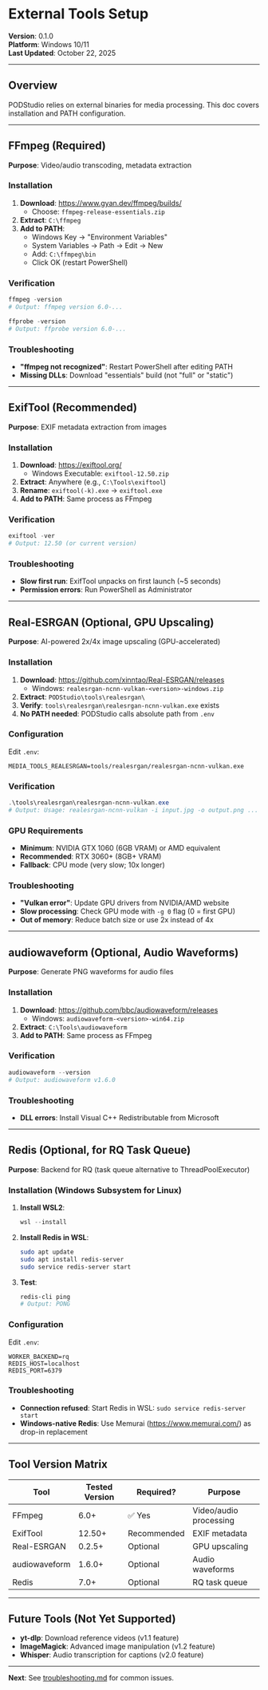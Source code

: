 # External Tools Setup

**Version**: 0.1.0  
**Platform**: Windows 10/11  
**Last Updated**: October 22, 2025

---

## Overview

PODStudio relies on external binaries for media processing. This doc covers installation and PATH configuration.

---

## FFmpeg (Required)

**Purpose**: Video/audio transcoding, metadata extraction

### Installation

1. **Download**: https://www.gyan.dev/ffmpeg/builds/
   - Choose: `ffmpeg-release-essentials.zip`
2. **Extract**: `C:\ffmpeg`
3. **Add to PATH**:
   - Windows Key → "Environment Variables"
   - System Variables → Path → Edit → New
   - Add: `C:\ffmpeg\bin`
   - Click OK (restart PowerShell)

### Verification

```powershell
ffmpeg -version
# Output: ffmpeg version 6.0-...

ffprobe -version
# Output: ffprobe version 6.0-...
```

### Troubleshooting

- **"ffmpeg not recognized"**: Restart PowerShell after editing PATH
- **Missing DLLs**: Download "essentials" build (not "full" or "static")

---

## ExifTool (Recommended)

**Purpose**: EXIF metadata extraction from images

### Installation

1. **Download**: https://exiftool.org/
   - Windows Executable: `exiftool-12.50.zip`
2. **Extract**: Anywhere (e.g., `C:\Tools\exiftool`)
3. **Rename**: `exiftool(-k).exe` → `exiftool.exe`
4. **Add to PATH**: Same process as FFmpeg

### Verification

```powershell
exiftool -ver
# Output: 12.50 (or current version)
```

### Troubleshooting

- **Slow first run**: ExifTool unpacks on first launch (~5 seconds)
- **Permission errors**: Run PowerShell as Administrator

---

## Real-ESRGAN (Optional, GPU Upscaling)

**Purpose**: AI-powered 2x/4x image upscaling (GPU-accelerated)

### Installation

1. **Download**: https://github.com/xinntao/Real-ESRGAN/releases
   - Windows: `realesrgan-ncnn-vulkan-<version>-windows.zip`
2. **Extract**: `PODStudio\tools\realesrgan\`
3. **Verify**: `tools\realesrgan\realesrgan-ncnn-vulkan.exe` exists
4. **No PATH needed**: PODStudio calls absolute path from `.env`

### Configuration

Edit `.env`:
```env
MEDIA_TOOLS_REALESRGAN=tools/realesrgan/realesrgan-ncnn-vulkan.exe
```

### Verification

```powershell
.\tools\realesrgan\realesrgan-ncnn-vulkan.exe
# Output: Usage: realesrgan-ncnn-vulkan -i input.jpg -o output.png ...
```

### GPU Requirements

- **Minimum**: NVIDIA GTX 1060 (6GB VRAM) or AMD equivalent
- **Recommended**: RTX 3060+ (8GB+ VRAM)
- **Fallback**: CPU mode (very slow; 10x longer)

### Troubleshooting

- **"Vulkan error"**: Update GPU drivers from NVIDIA/AMD website
- **Slow processing**: Check GPU mode with `-g 0` flag (0 = first GPU)
- **Out of memory**: Reduce batch size or use 2x instead of 4x

---

## audiowaveform (Optional, Audio Waveforms)

**Purpose**: Generate PNG waveforms for audio files

### Installation

1. **Download**: https://github.com/bbc/audiowaveform/releases
   - Windows: `audiowaveform-<version>-win64.zip`
2. **Extract**: `C:\Tools\audiowaveform`
3. **Add to PATH**: Same process as FFmpeg

### Verification

```powershell
audiowaveform --version
# Output: audiowaveform v1.6.0
```

### Troubleshooting

- **DLL errors**: Install Visual C++ Redistributable from Microsoft

---

## Redis (Optional, for RQ Task Queue)

**Purpose**: Backend for RQ (task queue alternative to ThreadPoolExecutor)

### Installation (Windows Subsystem for Linux)

1. **Install WSL2**:
   ```powershell
   wsl --install
   ```
2. **Install Redis in WSL**:
   ```bash
   sudo apt update
   sudo apt install redis-server
   sudo service redis-server start
   ```
3. **Test**:
   ```bash
   redis-cli ping
   # Output: PONG
   ```

### Configuration

Edit `.env`:
```env
WORKER_BACKEND=rq
REDIS_HOST=localhost
REDIS_PORT=6379
```

### Troubleshooting

- **Connection refused**: Start Redis in WSL: `sudo service redis-server start`
- **Windows-native Redis**: Use Memurai (https://www.memurai.com/) as drop-in replacement

---

## Tool Version Matrix

| Tool | Tested Version | Required? | Purpose |
|------|----------------|-----------|---------|
| FFmpeg | 6.0+ | ✅ Yes | Video/audio processing |
| ExifTool | 12.50+ | Recommended | EXIF metadata |
| Real-ESRGAN | 0.2.5+ | Optional | GPU upscaling |
| audiowaveform | 1.6.0+ | Optional | Audio waveforms |
| Redis | 7.0+ | Optional | RQ task queue |

---

## Future Tools (Not Yet Supported)

- **yt-dlp**: Download reference videos (v1.1 feature)
- **ImageMagick**: Advanced image manipulation (v1.2 feature)
- **Whisper**: Audio transcription for captions (v2.0 feature)

---

**Next**: See [troubleshooting.md](troubleshooting.md) for common issues.
